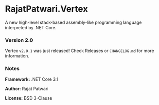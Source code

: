 # RajatPatwari.Vertex
A new high-level stack-based assembly-like programming language interpreted by .NET Core.

### Version 2.0
Vertex `v2.0.1` was just released! Check Releases or `CHANGELOG.md` for more information.

### Notes
__Framework:__ .NET Core 3.1

__Author:__ Rajat Patwari

__License:__ BSD 3-Clause